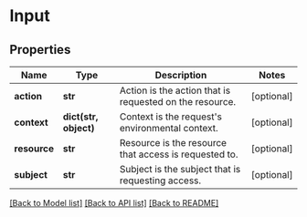 # Input

## Properties
Name | Type | Description | Notes
------------ | ------------- | ------------- | -------------
**action** | **str** | Action is the action that is requested on the resource. | [optional] 
**context** | **dict(str, object)** | Context is the request&#39;s environmental context. | [optional] 
**resource** | **str** | Resource is the resource that access is requested to. | [optional] 
**subject** | **str** | Subject is the subject that is requesting access. | [optional] 

[[Back to Model list]](../README.md#documentation-for-models) [[Back to API list]](../README.md#documentation-for-api-endpoints) [[Back to README]](../README.md)


